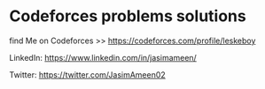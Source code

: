 # Codeforces problems solutions

find Me on Codeforces >> https://codeforces.com/profile/leskeboy

LinkedIn: https://www.linkedin.com/in/jasimameen/

Twitter: https://twitter.com/JasimAmeen02
